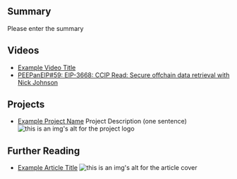## Summary

Please enter the summary

## Videos

- [Example Video Title](https://www.youtube.com/watch?v=TDGq4aeevgY)
- [PEEPanEIP#59: EIP-3668: CCIP Read: Secure offchain data retrieval with Nick Johnson](https://www.youtube.com/watch?v=y7BDRt0zCJQ&list=PL4cwHXAawZxqu0PKKyMzG_3BJV_xZTi1F&index=54)

## Projects

- [Example Project Name](https://xxxx.xxx/xxxxx) Project Description (one sentence) ![this is an img's alt for the project logo](https://xxxx.xxx/project-logo.xxx)

## Further Reading

- [Example Article Title](https://xxxx.xxx/xxxxx) ![this is an img's alt for the article cover](https://xxxx.xxx/article-cover.xxx)
